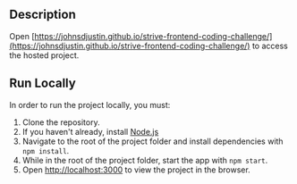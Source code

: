 ## Description 

Open [https://johnsdjustin.github.io/strive-frontend-coding-challenge/](https://johnsdjustin.github.io/strive-frontend-coding-challenge/) to access the hosted project.

## Run Locally

In order to run the project locally, you must:

1. Clone the repository.
2. If you haven't already, install [Node.js](https://nodejs.org/en/)
3. Navigate to the root of the project folder and install dependencies with `npm install`.
4. While in the root of the project folder, start the app with `npm start`.
5. Open [http://localhost:3000](http://localhost:3000) to view the project in the browser.

